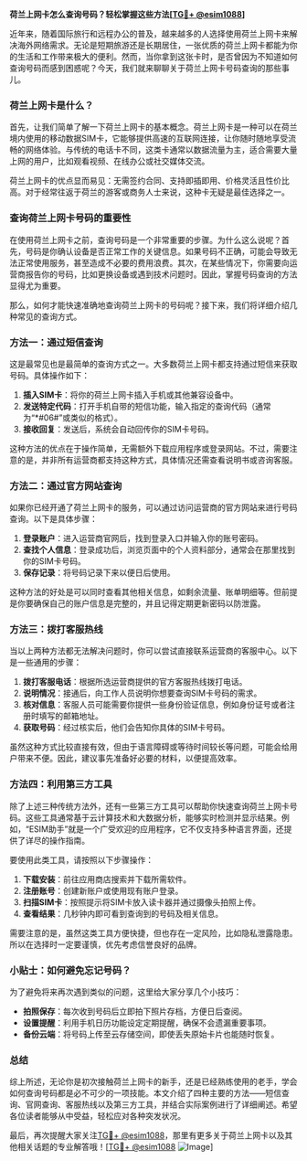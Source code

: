 **荷兰上网卡怎么查询号码？轻松掌握这些方法[[TG💪+ @esim1088](https://t.me/s/esim1088)]**

近年来，随着国际旅行和远程办公的普及，越来越多的人选择使用荷兰上网卡来解决海外网络需求。无论是短期旅游还是长期居住，一张优质的荷兰上网卡都能为你的生活和工作带来极大的便利。然而，当你拿到这张卡时，是否曾因为不知道如何查询号码而感到困惑呢？今天，我们就来聊聊关于荷兰上网卡号码查询的那些事儿。

### 荷兰上网卡是什么？

首先，让我们简单了解一下荷兰上网卡的基本概念。荷兰上网卡是一种可以在荷兰境内使用的移动数据SIM卡，它能够提供高速的互联网连接，让你随时随地享受流畅的网络体验。与传统的电话卡不同，这类卡通常以数据流量为主，适合需要大量上网的用户，比如观看视频、在线办公或社交媒体交流。

荷兰上网卡的优点显而易见：无需签约合同、支持即插即用、价格灵活且性价比高。对于经常往返于荷兰的游客或商务人士来说，这种卡无疑是最佳选择之一。

### 查询荷兰上网卡号码的重要性

在使用荷兰上网卡之前，查询号码是一个非常重要的步骤。为什么这么说呢？首先，号码是你确认设备是否正常工作的关键信息。如果号码不正确，可能会导致无法正常使用服务，甚至造成不必要的费用浪费。其次，在某些情况下，你需要向运营商报告你的号码，比如更换设备或遇到技术问题时。因此，掌握号码查询的方法显得尤为重要。

那么，如何才能快速准确地查询荷兰上网卡的号码呢？接下来，我们将详细介绍几种常见的查询方式。

### 方法一：通过短信查询

这是最常见也是最简单的查询方式之一。大多数荷兰上网卡都支持通过短信来获取号码。具体操作如下：

1. **插入SIM卡**：将你的荷兰上网卡插入手机或其他兼容设备中。
2. **发送特定代码**：打开手机自带的短信功能，输入指定的查询代码（通常为“*#06#”或类似的格式）。
3. **接收回复**：发送后，系统会自动回传你的SIM卡号码。

这种方法的优点在于操作简单，无需额外下载应用程序或登录网站。不过，需要注意的是，并非所有运营商都支持这种方式，具体情况还需查看说明书或咨询客服。

### 方法二：通过官方网站查询

如果你已经开通了荷兰上网卡的服务，可以通过访问运营商的官方网站来进行号码查询。以下是具体步骤：

1. **登录账户**：进入运营商官网后，找到登录入口并输入你的账号密码。
2. **查找个人信息**：登录成功后，浏览页面中的个人资料部分，通常会在那里找到你的SIM卡号码。
3. **保存记录**：将号码记录下来以便日后使用。

这种方法的好处是可以同时查看其他相关信息，如剩余流量、账单明细等。但前提是你要确保自己的账户信息是完整的，并且记得定期更新密码以防泄露。

### 方法三：拨打客服热线

当以上两种方法都无法解决问题时，你可以尝试直接联系运营商的客服中心。以下是一些通用的步骤：

1. **拨打客服电话**：根据所选运营商提供的官方客服热线拨打电话。
2. **说明情况**：接通后，向工作人员说明你想要查询SIM卡号码的需求。
3. **核对信息**：客服人员可能需要你提供一些身份验证信息，例如身份证号或者注册时填写的邮箱地址。
4. **获取号码**：经过核实后，他们会告知你具体的SIM卡号码。

虽然这种方式比较直接有效，但由于语言障碍或等待时间较长等问题，可能会给用户带来不便。因此，建议事先准备好必要的材料，以便提高效率。

### 方法四：利用第三方工具

除了上述三种传统方法外，还有一些第三方工具可以帮助你快速查询荷兰上网卡号码。这些工具通常基于云计算技术和大数据分析，能够实时检测并显示结果。例如，“ESIM助手”就是一个广受欢迎的应用程序，它不仅支持多种语言界面，还提供了详尽的操作指南。

要使用此类工具，请按照以下步骤操作：

1. **下载安装**：前往应用商店搜索并下载所需软件。
2. **注册账号**：创建新账户或使用现有账户登录。
3. **扫描SIM卡**：按照提示将SIM卡放入读卡器并通过摄像头拍照上传。
4. **查看结果**：几秒钟内即可看到查询到的号码及相关信息。

需要注意的是，虽然这类工具方便快捷，但也存在一定风险，比如隐私泄露隐患。所以在选择时一定要谨慎，优先考虑信誉良好的品牌。

### 小贴士：如何避免忘记号码？

为了避免将来再次遇到类似的问题，这里给大家分享几个小技巧：

- **拍照保存**：每次收到号码后立即拍下照片存档，方便日后查阅。
- **设置提醒**：利用手机日历功能设定定期提醒，确保不会遗漏重要事项。
- **备份云端**：将号码上传至云存储空间，即使丢失原始卡片也能随时恢复。

### 总结

综上所述，无论你是初次接触荷兰上网卡的新手，还是已经熟练使用的老手，学会如何查询号码都是必不可少的一项技能。本文介绍了四种主要的方法——短信查询、官网查询、客服热线以及第三方工具，并结合实际案例进行了详细阐述。希望各位读者能够从中受益，轻松应对各种突发状况。

最后，再次提醒大家关注[TG💪+ @esim1088](https://t.me/s/esim1088)，那里有更多关于荷兰上网卡以及其他相关话题的专业解答哦！[[TG💪+ @esim1088](https://t.me/s/esim1088) ![Image](https://i.postimg.cc/4NQfJmqS/Snipaste-2025-05-13-00-14-12.png)]